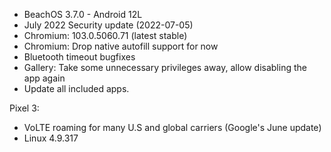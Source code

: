 * BeachOS 3.7.0 - Android 12L
* July 2022 Security update (2022-07-05)
* Chromium: 103.0.5060.71 (latest stable)
* Chromium: Drop native autofill support for now
* Bluetooth timeout bugfixes
* Gallery: Take some unnecessary privileges away, allow disabling the app again
* Update all included apps.

Pixel 3:
* VoLTE roaming for many U.S and global carriers (Google's June update)
* Linux 4.9.317
